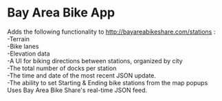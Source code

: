 Bay Area Bike App
================
Adds the following functionality to http://bayareabikeshare.com/stations :
<br/>
-Terrain
<br/>
-Bike lanes
<br/>
-Elevation data
<br/>
-A UI for biking directions between stations, organized by city
<br/>
-The total number of docks per station
<br/>
-The time and date of the most recent JSON update.
<br/>
-The ability to set Starting & Ending bike stations from the map popups
<br/>
Uses Bay Area Bike Share's real-time JSON feed.
<br/>
